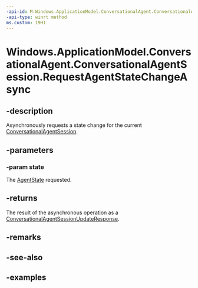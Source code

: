 ```yaml
---
-api-id: M:Windows.ApplicationModel.ConversationalAgent.ConversationalAgentSession.RequestAgentStateChangeAsync(Windows.ApplicationModel.ConversationalAgent.ConversationalAgentState)
-api-type: winrt method
ms.custom: 19H1
---
```


<!-- Method syntax.
public IAsyncOperation<ConversationalAgentSessionUpdateResponse> ConversationalAgentSession.RequestAgentStateChangeAsync(ConversationalAgentState state)
-->

# Windows.ApplicationModel.ConversationalAgent.ConversationalAgentSession.RequestAgentStateChangeAsync

## -description

Asynchronously requests a state change for the current [ConversationalAgentSession](conversationalagentsession.md).

## -parameters

### -param state

The [AgentState](conversationalagentsession_agentstate.md) requested.

## -returns

The result of the asynchronous operation as a [ConversationalAgentSessionUpdateResponse](conversationalagentsessionupdateresponse.md).

## -remarks

## -see-also

## -examples
